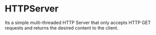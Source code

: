 # HTTPServer
Its a simple multi-threaded HTTP Server that only accepts HTTP GET requests and returns the desired content to the client.
